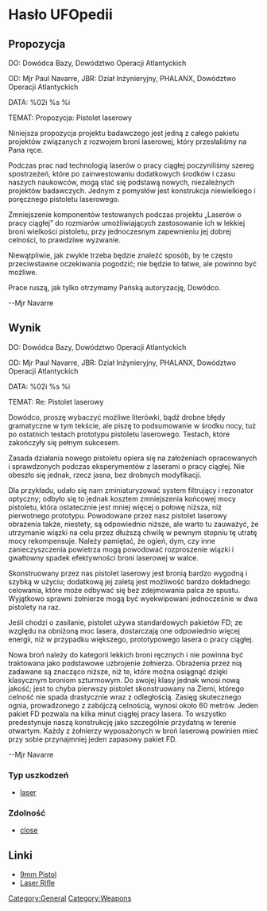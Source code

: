 # Hasło UFOpedii

## Propozycja

DO: Dowódca Bazy, Dowództwo Operacji Atlantyckich

OD: Mjr Paul Navarre, JBR: Dział Inżynieryjny, PHALANX, Dowództwo
Operacji Atlantyckich

DATA: %02i %s %i

TEMAT: Propozycja: Pistolet laserowy

Niniejsza propozycja projektu badawczego jest jedną z całego pakietu
projektów związanych z rozwojem broni laserowej, który przesłaliśmy na
Pana ręce.

Podczas prac nad technologią laserów o pracy ciągłej poczyniliśmy szereg
spostrzeżeń, które po zainwestowaniu dodatkowych środków i czasu naszych
naukowców, mogą stać się podstawą nowych, niezależnych projektów
badawczych. Jednym z pomysłów jest konstrukcja niewielkiego i poręcznego
pistoletu laserowego.

Zmniejszenie komponentów testowanych podczas projektu „Laserów o pracy
ciągłej” do rozmiarów umożliwiających zastosowanie ich w lekkiej broni
wielkości pistoletu, przy jednoczesnym zapewnieniu jej dobrej celności,
to prawdziwe wyzwanie.

Niewątpliwie, jak zwykle trzeba będzie znaleźć sposób, by te często
przeciwstawne oczekiwania pogodzić; nie będzie to łatwe, ale powinno być
możliwe.

Prace ruszą, jak tylko otrzymamy Pańską autoryzację, Dowódco.

--Mjr Navarre

## Wynik

DO: Dowódca Bazy, Dowództwo Operacji Atlantyckich

OD: Mjr Paul Navarre, JBR: Dział Inżynieryjny, PHALANX, Dowództwo
Operacji Atlantyckich

DATA: %02i %s %i

TEMAT: Re: Pistolet laserowy

Dowódco, proszę wybaczyć możliwe literówki, bądź drobne błędy
gramatyczne w tym tekście, ale piszę to podsumowanie w środku nocy, tuż
po ostatnich testach prototypu pistoletu laserowego. Testach, które
zakończyły się pełnym sukcesem.

Zasada działania nowego pistoletu opiera się na założeniach opracowanych
i sprawdzonych podczas eksperymentów z laserami o pracy ciągłej. Nie
obeszło się jednak, rzecz jasna, bez drobnych modyfikacji.

Dla przykładu, udało się nam zminiaturyzować system filtrujący i
rezonator optyczny; odbyło się to jednak kosztem zmniejszenia końcowej
mocy pistoletu, która ostatecznie jest mniej więcej o połowę niższa, niż
pierwotnego prototypu. Powodowane przez nasz pistolet laserowy obrażenia
także, niestety, są odpowiednio niższe, ale warto tu zauważyć, że
utrzymanie wiązki na celu przez dłuższą chwilę w pewnym stopniu tę
utratę mocy rekompensuje. Należy pamiętać, że ogień, dym, czy inne
zanieczyszczenia powietrza mogą powodować rozproszenie wiązki i
gwałtowny spadek efektywności broni laserowej w walce.

Skonstruowany przez nas pistolet laserowy jest bronią bardzo wygodną i
szybką w użyciu; dodatkową jej zaletą jest możliwość bardzo dokładnego
celowania, które może odbywać się bez zdejmowania palca ze spustu.
Wyjątkowo sprawni żołnierze mogą być wyekwipowani jednocześnie w dwa
pistolety na raz.

Jeśli chodzi o zasilanie, pistolet używa standardowych pakietów FD; ze
względu na obniżoną moc lasera, dostarczają one odpowiednio więcej
energii, niż w przypadku większego, prototypowego lasera o pracy
ciągłej.

Nowa broń należy do kategorii lekkich broni ręcznych i nie powinna być
traktowana jako podstawowe uzbrojenie żołnierza. Obrażenia przez nią
zadawane są znacząco niższe, niż te, które można osiągnąć dzięki
klasycznym broniom szturmowym. Do swojej klasy jednak wnosi nową jakość;
jest to chyba pierwszy pistolet skonstruowany na Ziemi, którego celność
nie spada drastycznie wraz z odległością. Zasięg skutecznego ognia,
prowadzonego z zabójczą celnością, wynosi około 60 metrów. Jeden pakiet
FD pozwala na kilka minut ciągłej pracy lasera. To wszystko predestynuje
naszą konstrukcję jako szczególnie przydatną w terenie otwartym. Każdy z
żołnierzy wyposażonych w broń laserową powinien mieć przy sobie
przynajmniej jeden zapasowy pakiet FD.

--Mjr Navarre

### Typ uszkodzeń

- [laser](Damage/laser "wikilink")

### Zdolność

- [close](Skills/close "wikilink")

## Linki

- [9mm Pistol](Equipment/Secondary_Weapons/9mm_Pistol "wikilink")
- [Laser Rifle](Equipment/Primary_Weapons/Laser_Rifle "wikilink")

[Category:General](Category:General "wikilink")
[Category:Weapons](Category:Weapons "wikilink")